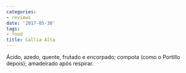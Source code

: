 ```yaml
---
categories:
- reviews
date: '2017-05-30'
tags:
- food
title: Callia Alta
---
```


Ácido, azedo, quente, frutado e encorpado; compota (como o Portillo depois); amadeirado após respirar.